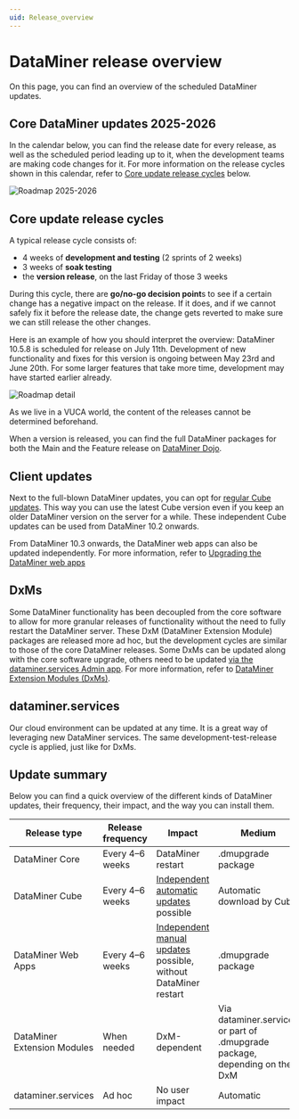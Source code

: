 ```yaml
---
uid: Release_overview
---
```


# DataMiner release overview

On this page, you can find an overview of the scheduled DataMiner updates.

## Core DataMiner updates 2025-2026

In the calendar below, you can find the release date for every release, as well as the scheduled period leading up to it, when the development teams are making code changes for it. For more information on the release cycles shown in this calendar, refer to [Core update release cycles](#core-update-release-cycles) below.

![Roadmap 2025-2026](~/release-notes/images/DM_RoadMap2025-2026-1.svg)

## Core update release cycles

A typical release cycle consists of:

- 4 weeks of **development and testing** (2 sprints of 2 weeks)
- 3 weeks of **soak testing**
- the **version release**, on the last Friday of those 3 weeks

During this cycle, there are **go/no-go decision point**s to see if a certain change has a negative impact on the release. If it does, and if we cannot safely fix it before the release date, the change gets reverted to make sure we can still release the other changes.

Here is an example of how you should interpret the overview: DataMiner 10.5.8 is scheduled for release on July 11th. Development of new functionality and fixes for this version is ongoing between May 23rd and June 20th. For some larger features that take more time, development may have started earlier already.

![Roadmap detail](~/release-notes/images/DataMiner-Release-Calendar-2025-2026-detail-1.png)

As we live in a VUCA world, the content of the releases cannot be determined beforehand.

When a version is released, you can find the full DataMiner packages for both the Main and the Feature release on [DataMiner Dojo](https://community.dataminer.services/dataminer-server-upgrade-packages/).

## Client updates

Next to the full-blown DataMiner updates, you can opt for [regular Cube updates](xref:Managing_the_start_window#selecting-your-cube-update-track). This way you can use the latest Cube version even if you keep an older DataMiner version on the server for a while. These independent Cube updates can be used from DataMiner 10.2 onwards.

From DataMiner 10.3 onwards, the DataMiner web apps can also be updated independently. For more information, refer to [Upgrading the DataMiner web apps](xref:Upgrading_Downgrading_Webapps)

## DxMs

Some DataMiner functionality has been decoupled from the core software to allow for more granular releases of functionality without the need to fully restart the DataMiner server. These DxM (DataMiner Extension Module) packages are released more ad hoc, but the development cycles are similar to those of the core DataMiner releases. Some DxMs can be updated along with the core software upgrade, others need to be updated [via the dataminer.services Admin app](xref:Managing_cloud-connected_nodes#upgrading-nodes-to-the-latest-dxm-versions). For more information, refer to [DataMiner Extension Modules (DxMs)](xref:DataMinerExtensionModules).

## dataminer.services

Our cloud environment can be updated at any time. It is a great way of leveraging new DataMiner services. The same development-test-release cycle is applied, just like for DxMs.

## Update summary

Below you can find a quick overview of the different kinds of DataMiner updates, their frequency, their impact, and the way you can install them.

| Release type | Release frequency | Impact | Medium |
|--------------|-------------------|--------|--------|
| DataMiner Core | Every 4–6 weeks | DataMiner restart | .dmupgrade package |
| DataMiner Cube | Every 4–6 weeks | [Independent automatic updates](xref:Managing_the_start_window#selecting-your-cube-update-track) possible | Automatic download by Cube |
| DataMiner Web Apps| Every 4–6 weeks | [Independent manual updates](xref:Upgrading_Downgrading_Webapps) possible, without DataMiner restart | .dmupgrade package |
| DataMiner Extension Modules | When needed | DxM-dependent | Via dataminer.services or part of .dmupgrade package, depending on the DxM |
| dataminer.services | Ad hoc | No user impact | Automatic |
